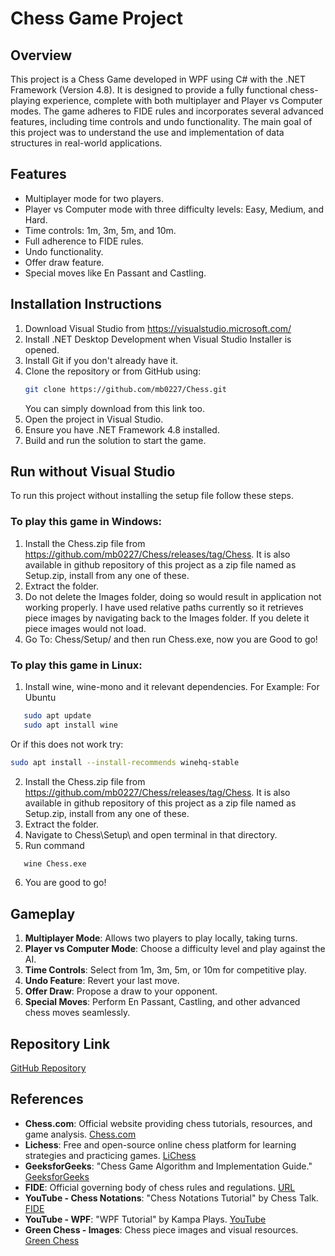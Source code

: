 # Chess Game Project

## Overview
This project is a Chess Game developed in WPF using C# with the .NET Framework (Version 4.8). It is designed to provide a fully functional chess-playing experience, complete with both multiplayer and Player vs Computer modes. The game adheres to FIDE rules and incorporates several advanced features, including time controls and undo functionality. The main goal of this project was to understand the use and implementation of data structures in real-world applications.

## Features
- Multiplayer mode for two players.
- Player vs Computer mode with three difficulty levels: Easy, Medium, and Hard.
- Time controls: 1m, 3m, 5m, and 10m.
- Full adherence to FIDE rules.
- Undo functionality.
- Offer draw feature.
- Special moves like En Passant and Castling.

## Installation Instructions
1. Download Visual Studio from https://visualstudio.microsoft.com/
2. Install .NET Desktop Development when Visual Studio Installer is opened.
3. Install Git if you don't already have it.
4. Clone the repository or from GitHub using:
   ```bash
   git clone https://github.com/mb0227/Chess.git
   ```
   You can simply download from this link too.
5. Open the project in Visual Studio.
6. Ensure you have .NET Framework 4.8 installed.
7. Build and run the solution to start the game.

## Run without Visual Studio
To run this project without installing the setup file follow these steps.

### To play this game in Windows:
1. Install the Chess.zip file from https://github.com/mb0227/Chess/releases/tag/Chess. It is also available in github repository of this project as a zip file named as Setup.zip, install from any one of these.
2. Extract the folder.
3. Do not delete the Images folder, doing so would result in application not working properly. I have used relative paths currently so it retrieves piece images by navigating back to the Images folder. If you delete it piece images would not load.
4. Go To: Chess/Setup/ and then run Chess.exe, now you are Good to go!

### To play this game in Linux:
1. Install wine, wine-mono and it relevant dependencies.
For Example: For Ubuntu
```bash
   sudo apt update
   sudo apt install wine
```

Or if this does not work try:

```bash
sudo apt install --install-recommends winehq-stable
```

2. Install the Chess.zip file from https://github.com/mb0227/Chess/releases/tag/Chess. It is also available in github repository of this project as a zip file named as Setup.zip, install from any one of these.
3. Extract the folder.
4. Navigate to Chess\Setup\ and open terminal in that directory.
5. Run command
```bash
   wine Chess.exe
```
6.  You are good to go!


## Gameplay
1. **Multiplayer Mode**: Allows two players to play locally, taking turns.
2. **Player vs Computer Mode**: Choose a difficulty level and play against the AI.
3. **Time Controls**: Select from 1m, 3m, 5m, or 10m for competitive play.
4. **Undo Feature**: Revert your last move.
5. **Offer Draw**: Propose a draw to your opponent.
6. **Special Moves**: Perform En Passant, Castling, and other advanced chess moves seamlessly.

## Repository Link
[GitHub Repository](https://github.com/mb0227/Chess)

## References
- **Chess.com**: Official website providing chess tutorials, resources, and game analysis. [Chess.com](https://www.chess.com)
- **Lichess**: Free and open-source online chess platform for learning strategies and practicing games. [LiChess](https://lichess.org)
- **GeeksforGeeks**: "Chess Game Algorithm and Implementation Guide." [GeeksforGeeks](https://www.geeksforgeeks.org)
- **FIDE**: Official governing body of chess rules and regulations. [URL](https://www.fide.com)
- **YouTube - Chess Notations**: "Chess Notations Tutorial" by Chess Talk. [FIDE](https://www.youtube.com/watch?v=b6PR885Rgb8)
- **YouTube - WPF**: "WPF Tutorial" by Kampa Plays. [YouTube](https://www.youtube.com/watch?v=t9ivUosw_iI&list=PLih2KERbY1HHOOJ2C6FOrVXIwg4AZ-hk1)
- **Green Chess - Images**: Chess piece images and visual resources. [Green Chess](https://greenchess.net/info.php?item=downloads)